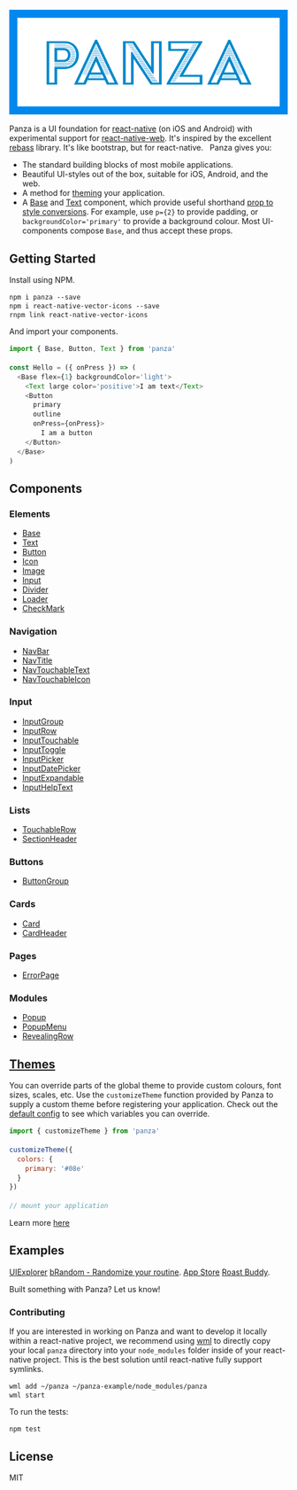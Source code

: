 ![Panza](images/logo.png)

Panza is a UI foundation for [react-native](https://github.com/facebook/react-native) (on iOS and Android) with experimental support for [react-native-web](https://github.com/necolas/react-native-web). It's inspired by the excellent [rebass](https://github.com/jxnblk/rebass) library. It's like bootstrap, but for react-native.
 
Panza gives you:

- The standard building blocks of most mobile applications.
- Beautiful UI-styles out of the box, suitable for iOS, Android, and the web.
- A method for [theming](docs/themes.md) your application.
- A [Base](docs/api/Base.md) and [Text](docs/api/Text.md) component, which provide useful shorthand [prop to style conversions](docs/api/Base.md). For example, use `p={2}` to provide padding, or `backgroundColor='primary'` to provide a background colour. Most UI-components compose `Base`, and thus accept these props.

## Getting Started

Install using NPM.

```
npm i panza --save
npm i react-native-vector-icons --save
rnpm link react-native-vector-icons
```

And import your components.

```javascript
import { Base, Button, Text } from 'panza'

const Hello = ({ onPress }) => (
  <Base flex={1} backgroundColor='light'>
    <Text large color='positive'>I am text</Text>
    <Button
      primary
      outline
      onPress={onPress}>
        I am a button
    </Button>
  </Base>
)
```

## Components

### Elements
* [Base](docs/api/Base.md)
* [Text](docs/api/Text.md)
* [Button](docs/api/Button.md)
* [Icon](docs/api/Icon.md)
* [Image](docs/api/Image.md)
* [Input](docs/api/Input.md)
* [Divider](docs/api/Divider.md)
* [Loader](docs/api/Loader.md)
* [CheckMark](docs/api/CheckMark.md)

### Navigation
* [NavBar](docs/api/NavBar.md)
* [NavTitle](docs/api/NavTitle.md)
* [NavTouchableText](docs/api/NavTouchableText.md)
* [NavTouchableIcon](docs/api/NavTouchableIcon.md)

### Input
* [InputGroup](docs/api/InputGroup.md)
* [InputRow](docs/api/InputRow.md)
* [InputTouchable](docs/api/InputTouchable.md)
* [InputToggle](docs/api/InputToggle.md)
* [InputPicker](docs/api/InputPicker.md)
* [InputDatePicker](docs/api/InputDatePicker.md)
* [InputExpandable](docs/api/InputExpandable.md)
* [InputHelpText](docs/api/HelpText.md)

### Lists
* [TouchableRow](docs/api/TouchableRow.md)
* [SectionHeader](docs/api/SectionHeader.md)

### Buttons
* [ButtonGroup](docs/api/ButtonGroup.md)

### Cards
* [Card](docs/api/Card.md)
* [CardHeader](docs/api/CardHeader.md)

### Pages
* [ErrorPage](docs/api/ErrorPage.md)

### Modules
* [Popup](docs/api/Popup.md)
* [PopupMenu](docs/api/PopupMenu.md)
* [RevealingRow](docs/api/RevealingRow.md)

## [Themes](docs/themes.md)

You can override parts of the global theme to provide custom colours, font sizes, scales, etc. Use the `customizeTheme` function provided by Panza to supply a custom theme before registering your application. Check out the [default config](components/panza/config.js) to see which variables you can override.

```javascript
import { customizeTheme } from 'panza'

customizeTheme({
  colors: {
    primary: '#08e'
  }
})

// mount your application
```

Learn more [here](docs/themes.md)

## Examples

[UIExplorer](https://github.com/bmcmahen/panza-ui-explorer)
[bRandom - Randomize your routine](https://github.com/bmcmahen/random-routine). [App Store](https://itunes.apple.com/ca/app/brandom-randomize-your-routine/id1135088308?mt=8)
[Roast Buddy](https://github.com/bmcmahen/roast-buddy).

Built something with Panza? Let us know!

### Contributing

If you are interested in working on Panza and want to develop it locally within a react-native project, we recommend using [wml](https://github.com/wix/wml) to directly copy your local `panza` directory into your `node_modules` folder inside of your react-native project. This is the best solution until react-native fully support symlinks.

```
wml add ~/panza ~/panza-example/node_modules/panza
wml start
```

To run the tests:
```
npm test
```

## License
MIT
